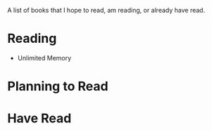 A list of books that I hope to read, am reading, or already have read.

# Reading
- Unlimited Memory

# Planning to Read


# Have Read


